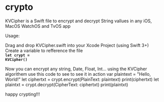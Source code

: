 # crypto
KVCipher is a Swift file to encrypt and decrypt String vallues in any iOS, MacOS WatchOS and TvOS app

Usage:

Drag and drop KVCipher.swift into your Xcode Project (using Swift 3+)
Create a variable to refference the file
    <br><b><code>let crypt = KVCipher()</code></b>

Now you can encrypt any string, Date, Float, Int... using the KVCipher algorithem
use this code to see to see it in action
    var plaintext = "Hello, World!"
    let ciphertxt = crypt.encrypt(PlainText: plaintext)
    print(ciphertxt)
    let plaintxt = crypt.decrypt(CipherText: ciphertxt)
    print(plaintxt)

happy crypting!!!
